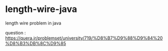 # length-wire-java
length wire problem in java

question : https://quera.ir/problemset/university/719/%D8%B7%D9%88%D9%84%20%D8%B3%DB%8C%D9%85
